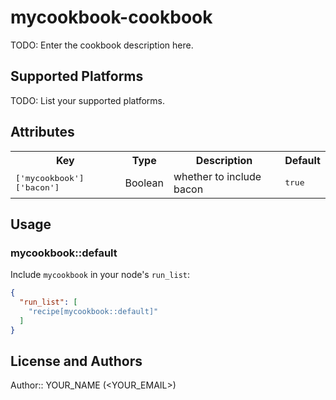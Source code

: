 # mycookbook-cookbook

TODO: Enter the cookbook description here.

## Supported Platforms

TODO: List your supported platforms.

## Attributes

<table>
  <tr>
    <th>Key</th>
    <th>Type</th>
    <th>Description</th>
    <th>Default</th>
  </tr>
  <tr>
    <td><tt>['mycookbook']['bacon']</tt></td>
    <td>Boolean</td>
    <td>whether to include bacon</td>
    <td><tt>true</tt></td>
  </tr>
</table>

## Usage

### mycookbook::default

Include `mycookbook` in your node's `run_list`:

```json
{
  "run_list": [
    "recipe[mycookbook::default]"
  ]
}
```

## License and Authors

Author:: YOUR_NAME (<YOUR_EMAIL>)
